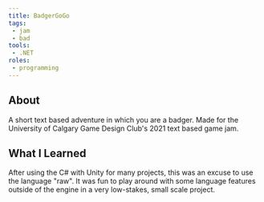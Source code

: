 ```yaml
---
title: BadgerGoGo
tags:
 - jam
 - bad
tools:
 - .NET
roles:
 - programming
---
```


## About
A short text based adventure in which you are a badger. Made for the University of Calgary Game Design Club's 2021 text based game jam.

## What I Learned
After using the C# with Unity for many projects, this was an excuse to use the language "raw". It was fun to play around with some language features outside of the engine in a very low-stakes, small scale project.